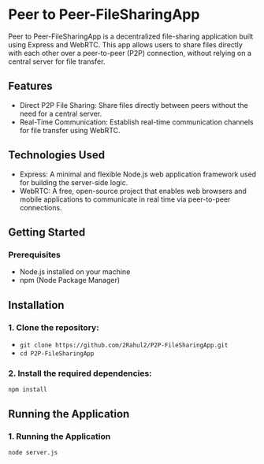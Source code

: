 # Peer to Peer-FileSharingApp
Peer to Peer-FileSharingApp is a decentralized file-sharing application built using Express and WebRTC. This app allows users to share files directly with each other over a peer-to-peer (P2P) connection, without relying on a central server for file transfer.

## Features
- Direct P2P File Sharing: Share files directly between peers without the need for a central server.
- Real-Time Communication: Establish real-time communication channels for file transfer using WebRTC.

## Technologies Used
- Express: A minimal and flexible Node.js web application framework used for building the server-side logic.
- WebRTC: A free, open-source project that enables web browsers and mobile applications to communicate in real time via peer-to-peer connections.

## Getting Started
### Prerequisites
- Node.js installed on your machine
- npm (Node Package Manager)

## Installation
### 1. Clone the repository:
- `git clone https://github.com/2Rahul2/P2P-FileSharingApp.git`
- `cd P2P-FileSharingApp`
### 2. Install the required dependencies:
`npm install`

## Running the Application
### 1. Running the Application
`node server.js`
